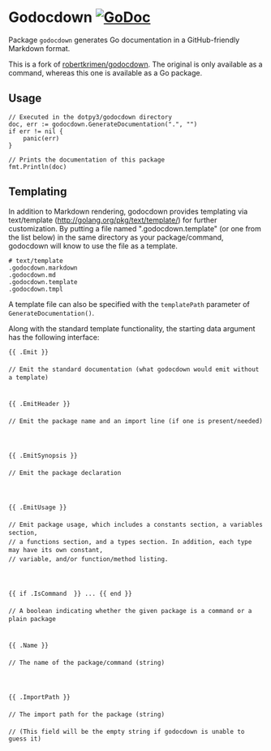 # Godocdown [![GoDoc](https://godoc.org/github.com/dotpy3/godocdown?status.svg)](https://godoc.org/github.com/dotpy3/godocdown)

Package `godocdown` generates Go documentation in a GitHub-friendly Markdown format.

This is a fork of [robertkrimen/godocdown](https://github.com/robertkrimen/godocdown). The original is only available as a command, whereas this one is available as a Go package.

## Usage

```
// Executed in the dotpy3/godocdown directory
doc, err := godocdown.GenerateDocumentation(".", "")
if err != nil {
    panic(err)
}

// Prints the documentation of this package
fmt.Println(doc)
```

## Templating

In addition to Markdown rendering, godocdown provides templating via text/template (http://golang.org/pkg/text/template/) for further customization. By putting a file named ".godocdown.template" (or one from the list below) in the same directory as your package/command, godocdown will know to use the file as a template.

```
# text/template
.godocdown.markdown
.godocdown.md
.godocdown.template
.godocdown.tmpl
```

A template file can also be specified with the `templatePath` parameter of `GenerateDocumentation()`.

Along with the standard template functionality, the starting data argument has the following interface:

```
{{ .Emit }}                                                                                       
// Emit the standard documentation (what godocdown would emit without a template)                 
                                                                                                    
{{ .EmitHeader }}                                                                                 
// Emit the package name and an import line (if one is present/needed)                            
                                                                                                    
{{ .EmitSynopsis }}                                                                               
// Emit the package declaration                                                                   
                                                                                                    
{{ .EmitUsage }}                                                                                  
// Emit package usage, which includes a constants section, a variables section,                   
// a functions section, and a types section. In addition, each type may have its own constant,    
// variable, and/or function/method listing.                                                      
                                                                                                    
{{ if .IsCommand  }} ... {{ end }}                                                                
// A boolean indicating whether the given package is a command or a plain package                 
                                                                                                    
{{ .Name }}                                                                                       
// The name of the package/command (string)                                                       
                                                                                                    
{{ .ImportPath }}                                                                                 
// The import path for the package (string)                                                       
// (This field will be the empty string if godocdown is unable to guess it)
```
